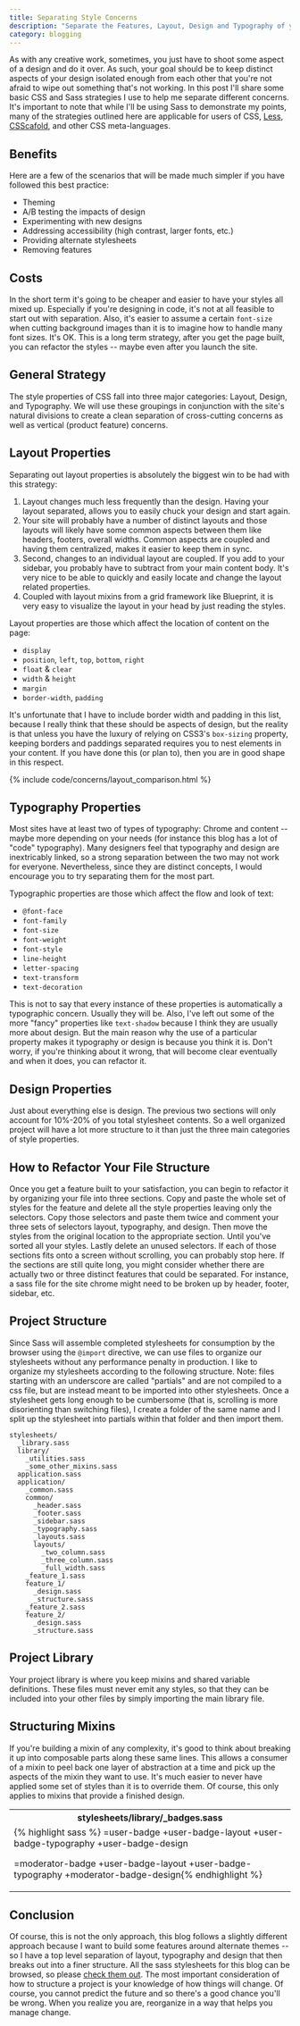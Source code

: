 ```yaml
---
title: Separating Style Concerns
description: "Separate the Features, Layout, Design and Typography of your site's styles for clarity and ease of maintenance."
category: blogging
---
```

As with any creative work, sometimes, you just have to shoot some aspect of a design and do it over. As such, your goal should be to keep distinct aspects of your design isolated enough from each other that you're not afraid to wipe out something that's not working. In this post I'll share some basic CSS and Sass strategies I use to help me separate different concerns. It's important to note that while I'll be using Sass to demonstrate my points, many of the strategies outlined here are applicable for users of CSS, [Less](http://lesscss.org), [CSScafold](http://github.com/anthonyshort/csscaffold), and other CSS meta-languages.

Benefits
--------

Here are a few of the scenarios that will be made much simpler if you have followed this best practice:

* Theming
* A/B testing the impacts of design
* Experimenting with new designs
* Addressing accessibility (high contrast, larger fonts, etc.)
* Providing alternate stylesheets
* Removing features

Costs
-----

In the short term it's going to be cheaper and easier to have your styles all mixed up. Especially if you're designing in code, it's not at all feasible to start out with separation. Also, it's easier to assume a certain `font-size` when cutting background images than it is to imagine how to handle many font sizes. It's OK. This is a long term strategy, after you get the page built, you can refactor the styles -- maybe even after you launch the site.

General Strategy
----------------

The style properties of CSS fall into three major categories: Layout, Design, and Typography. We will use these groupings in conjunction with the site's natural divisions to create a clean separation of cross-cutting concerns as well as vertical (product feature) concerns.

Layout Properties
-----------------

Separating out layout properties is absolutely the biggest win to be had with this strategy:

1. Layout changes much less frequently than the design. Having your layout separated, allows you to easily chuck your design and start again.
2. Your site will probably have a number of distinct layouts and those layouts will likely have some common aspects between them like headers, footers, overall widths. Common aspects are coupled and having them centralized, makes it easier to keep them in sync.
3. Second, changes to an individual layout are coupled. If you add to your sidebar, you probably have to subtract from your main content body. It's very nice to be able to quickly and easily locate and change the layout related properties.
4. Coupled with layout mixins from a grid framework like Blueprint, it is very easy to visualize the layout in your head by just reading the styles.

Layout properties are those which affect the location of content on the page:

* `display`
* `position`, `left`, `top`, `bottom`, `right`
* `float` & `clear`
* `width` & `height`
* `margin`
* `border-width`, `padding`

It's unfortunate that I have to include border width and padding in this list, because I really think that these should be aspects of design, but the reality is that unless you have the luxury of relying on CSS3's `box-sizing` property, keeping borders and paddings separated requires you to nest elements in your content. If you have done this (or plan to), then you are in good shape in this respect.

{% include code/concerns/layout_comparison.html %}

Typography Properties
---------------------

Most sites have at least two of types of typography: Chrome and content -- maybe more depending on your needs (for instance this blog has a lot of "code" typography). Many designers feel that typography and design are inextricably linked, so a strong separation between the two may not work for everyone. Nevertheless, since they are distinct concepts, I would encourage you to try separating them for the most part.

Typographic properties are those which affect the flow and look of text:

* `@font-face`
* `font-family`
* `font-size`
* `font-weight`
* `font-style`
* `line-height`
* `letter-spacing`
* `text-transform`
* `text-decoration`

This is not to say that every instance of these properties is automatically a typographic concern. Usually they will be. Also, I've left out some of the more "fancy" properties like `text-shadow` because I think they are usually more about design. But the main reason why the use of a particular property makes it typography or design is because you think it is. Don't worry, if you're thinking about it wrong, that will become clear eventually and when it does, you can refactor it.

Design Properties
-----------------

Just about everything else is design. The previous two sections will only account for 10%-20% of you total stylesheet contents. So a well organized project will have a lot more structure to it than just the three main categories of style properties.

How to Refactor Your File Structure
-----------------------------------

Once you get a feature built to your satisfaction, you can begin to refactor it by organizing your file into three sections. Copy and paste the whole set of styles for the feature and delete all the style properties leaving only the selectors. Copy those selectors and paste them twice and comment your three sets of selectors layout, typography, and design. Then move the styles from the original location to the appropriate section. Until you've sorted all your styles. Lastly delete an unused selectors. If each of those sections fits onto a screen without scrolling, you can probably stop here. If the sections are still quite long, you might consider whether there are actually two or three distinct features that could be separated. For instance, a sass file for the site chrome might need to be broken up by header, footer, sidebar, etc. 

Project Structure
-----------------

Since Sass will assemble completed stylesheets for consumption by the browser using the `@import` directive, we can use files to organize our stylesheets without any performance penalty in production. I like to organize my stylesheets according to the following structure. Note: files starting with an underscore are called "partials" and are not compiled to a css file, but are instead meant to be imported into other stylesheets. Once a stylesheet gets long enough to be cumbersome (that is, scrolling is more disorienting than switching files), I create a folder of the same name and I split up the stylesheet into partials within that folder and then import them.

    stylesheets/
      _library.sass
      library/
        _utilities.sass
        _some_other_mixins.sass
      application.sass
      application/
        _common.sass
        common/
          _header.sass
          _footer.sass
          _sidebar.sass
          _typography.sass
          _layouts.sass
          layouts/
            _two_column.sass
            _three_column.sass
            _full_width.sass
        _feature_1.sass
        feature_1/
          _design.sass
          _structure.sass
        _feature_2.sass
        feature_2/
          _design.sass
          _structure.sass

Project Library
---------------

Your project library is where you keep mixins and shared variable definitions. These files must never emit any styles, so that they can be included into your other files by simply importing the main library file.

Structuring Mixins
------------------

If you're building a mixin of any complexity, it's good to think about breaking it up into composable parts along these same lines. This allows a consumer of a mixin to peel back one layer of abstraction at a time and pick up the aspects of the mixin they want to use. It's much easier to never have applied some set of styles than it is to override them. Of course, this only applies to mixins that provide a finished design.

<div class="code-wrapper">
<table class="comparison side-by-side">
  <tr>
    <th class="window-title">stylesheets/library/_badges.sass</th>
  </tr>
  <tr>
    <td valign="top" class="window editor">
{% highlight sass %}
=user-badge
  +user-badge-layout
  +user-badge-typography
  +user-badge-design

=moderator-badge
  +user-badge-layout
  +user-badge-typography
  +moderator-badge-design{% endhighlight %}
    </td>
  </tr>
</table>
</div>

Conclusion
----------

Of course, this is not the only approach, this blog follows a slightly different approach because I want to build some features around alternate themes -- so I have a top level separation of layout, typography and design that then breaks out into a finer structure. All the sass stylesheets for this blog can be browsed, so please [check them out](/highlighted/stylesheets/screen.sass.html). The most important consideration of how to structure a project is your knowledge of how things will change. Of course, you cannot predict the future and so there's a good chance you'll be wrong. When you realize you are, reorganize in a way that helps you manage change. 
